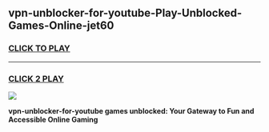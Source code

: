 
## vpn-unblocker-for-youtube-Play-Unblocked-Games-Online-jet60
<h3>
<a href="https://premium76.site?title=vpn-unblocker-for-youtube&ref=25A">CLICK TO PLAY</a></h3>
<hr>

<h3>
<a href="https://premium76.site?title=vpn-unblocker-for-youtube&ref=25A">CLICK 2 PLAY</a>
  
</h3>

<a href="https://premium76.site?title=vpn-unblocker-for-youtube&ref=25A"><img src="https://clearcache.store/games.png"></a>


**vpn-unblocker-for-youtube games unblocked: Your Gateway to Fun and Accessible Online Gaming**
